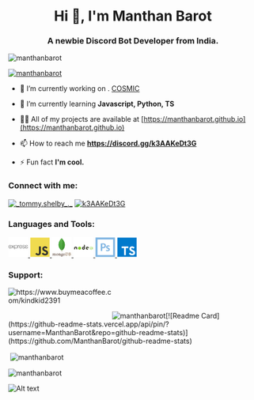  <h1 align="center">Hi 👋, I'm Manthan Barot</h1>
<h3 align="center">A newbie Discord Bot Developer from India.</h3>

<p align="left"> <img src="https://komarev.com/ghpvc/?username=manthanbarot&label=Profile%20views&color=0e75b6&style=flat" alt="manthanbarot" /> </p>

<p align="left"> <a href="https://github.com/ryo-ma/github-profile-trophy"><img src="https://github-profile-trophy.vercel.app/?username=manthanbarot" alt="manthanbarot" /></a> </p>

- 🔭 I’m currently working on . [COSMIC](https://discord.com/oauth2/authorize?client_id=876691394176098335&permissions=8&scope=bot%20applications.commands)

- 🌱 I’m currently learning **Javascript, Python, TS**

- 👨‍💻 All of my projects are available at [https://manthanbarot.github.io](https://manthanbarot.github.io)

- 📫 How to reach me **https://discord.gg/k3AAKeDt3G**

- ⚡ Fun fact **I'm cool.**

<h3 align="left">Connect with me:</h3>
<p align="left">
<a href="https://instagram.com/_tommy.shelby_._" target="blank"><img align="center" src="https://raw.githubusercontent.com/rahuldkjain/github-profile-readme-generator/master/src/images/icons/Social/instagram.svg" alt="_tommy.shelby_._" height="30" width="40" /></a>
<a href="https://discord.gg/k3AAKeDt3G" target="blank"><img align="center" src="https://raw.githubusercontent.com/rahuldkjain/github-profile-readme-generator/master/src/images/icons/Social/discord.svg" alt="k3AAKeDt3G" height="30" width="40" /></a>
</p>

<h3 align="left">Languages and Tools:</h3>
<p align="left"> <a href="https://expressjs.com" target="_blank" rel="noreferrer"> <img src="https://raw.githubusercontent.com/devicons/devicon/master/icons/express/express-original-wordmark.svg" alt="express" width="40" height="40"/> </a> <a href="https://developer.mozilla.org/en-US/docs/Web/JavaScript" target="_blank" rel="noreferrer"> <img src="https://raw.githubusercontent.com/devicons/devicon/master/icons/javascript/javascript-original.svg" alt="javascript" width="40" height="40"/> </a> <a href="https://www.mongodb.com/" target="_blank" rel="noreferrer"> <img src="https://raw.githubusercontent.com/devicons/devicon/master/icons/mongodb/mongodb-original-wordmark.svg" alt="mongodb" width="40" height="40"/> </a> <a href="https://nodejs.org" target="_blank" rel="noreferrer"> <img src="https://raw.githubusercontent.com/devicons/devicon/master/icons/nodejs/nodejs-original-wordmark.svg" alt="nodejs" width="40" height="40"/> </a> <a href="https://www.photoshop.com/en" target="_blank" rel="noreferrer"> <img src="https://raw.githubusercontent.com/devicons/devicon/master/icons/photoshop/photoshop-line.svg" alt="photoshop" width="40" height="40"/> </a> <a href="https://www.typescriptlang.org/" target="_blank" rel="noreferrer"> <img src="https://raw.githubusercontent.com/devicons/devicon/master/icons/typescript/typescript-original.svg" alt="typescript" width="40" height="40"/> </a> </p>

<h3 align="left">Support:</h3>
<p><a href="https://www.buymeacoffee.com/https://www.buymeacoffee.com/kindkid2391"> <img align="left" src="https://cdn.buymeacoffee.com/buttons/v2/default-yellow.png" height="50" width="210" alt="https://www.buymeacoffee.com/kindkid2391" /></a></p>
<br><br>

<p><img align="left" src="https://github-readme-stats.vercel.app/api/top-langs?username=manthanbarot&show_icons=true&locale=en&layout=compacttheme=blue-green" alt="manthanbarot" /></p>
[![Readme Card](https://github-readme-stats.vercel.app/api/pin/?username=ManthanBarot&repo=github-readme-stats)](https://github.com/ManthanBarot/github-readme-stats)
<p>&nbsp;<img align="center" src="https://github-readme-stats.vercel.app/api?username=ManthanBarot&theme=highcontrast" alt="manthanbarot" /></p>

<p><img align="center" src="https://github-readme-streak-stats.herokuapp.com/?user=manthanbarot&" alt="manthanbarot" /></p>


![Alt text](https://spotify-recently-played-readme.vercel.app/api?user=siox1kzbmskjvsrcjdlklb9i7&unique={true|1|on|yes})
